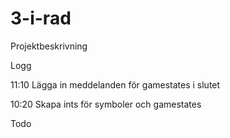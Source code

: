 # 3-i-rad
Projektbeskrivning


Logg
<p>11:10  Lägga in meddelanden för gamestates i slutet</p>
<p>10:20  Skapa ints för symboler och gamestates</p>

Todo
<p></p>